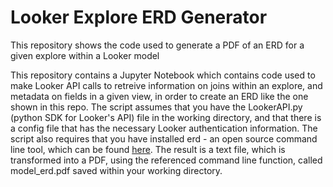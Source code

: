 # Looker Explore ERD Generator
This repository shows the code used to generate a PDF of an ERD for a given explore within a Looker model

This repository contains a Jupyter Notebook which contains code used to make Looker API calls to retreive information on joins within an explore, and metadata on fields in a given view, in order to create an ERD like the one shown in this repo. The script assumes that you have the LookerAPI.py (python SDK for Looker's API) file in the working directory, and that there is a config file that has the necessary Looker authentication information. The script also requires that you have installed erd - an open source command line tool, which can be found [here](https://github.com/BurntSushi/erd). The result is a text file, which is transformed into a PDF, using the referenced command line function, called model_erd.pdf saved within your working directory. 



